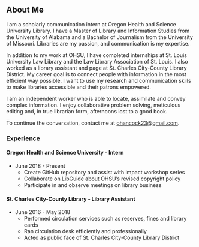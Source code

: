 ## About Me 

I am a scholarly communication intern at Oregon Health and Science University Library. I have a Master of Library and Information Studies from the University of Alabama and a Bachelor of Journalism from the University of Missouri. Libraries are my passion, and communication is my expertise. 

In addition to my work at OHSU, I have completed internships at St. Louis University Law Library and the Law Library Association of St. Louis. I also worked as a library assistant and page at St. Charles City-County Library District. My career goal is to connect people with information in the most efficient way possible. I want to use my research and communication skills to make libraries accessible and their patrons empowered. 

I am an independent worker who is able to locate, assimilate and convey complex information. I enjoy collaborative problem solving, meticulous editing and, in true librarian form, afternoons lost to a good book. 

To continue the conversation, contact me at ohancock23@gmail.com.

### Experience

#### Oregon Health and Science University - Intern
* June 2018 - Present
  * Create GitHub repository and assist with impact workshop series
  * Collaborate on LibGuide about OHSU’s revised copyright policy
  * Participate in and observe meetings on library business
  
#### St. Charles City-County Library - Library Assistant
* June 2016 - May 2018
  * Performed circulation services such as reserves, fines and library cards
  * Ran circulation desk efficiently and professionally
  * Acted as public face of St. Charles City-County Library District 

